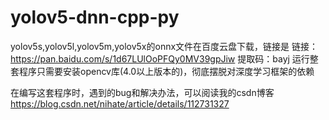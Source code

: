 # yolov5-dnn-cpp-py
yolov5s,yolov5l,yolov5m,yolov5x的onnx文件在百度云盘下载，链接是
链接：https://pan.baidu.com/s/1d67LUlOoPFQy0MV39gpJiw 
提取码：bayj 
运行整套程序只需要安装opencv库(4.0以上版本的)，彻底摆脱对深度学习框架的依赖

在编写这套程序时，遇到的bug和解决办法，可以阅读我的csdn博客
https://blog.csdn.net/nihate/article/details/112731327
